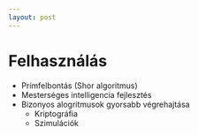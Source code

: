 ```yaml
---
layout: post
---
```


# Felhasználás

- Prímfelbontás (Shor algoritmus)
- Mesterséges intelligencia fejlesztés
- Bizonyos alogritmusok gyorsabb végrehajtása
  - Kriptográfia
  - Szimulációk
